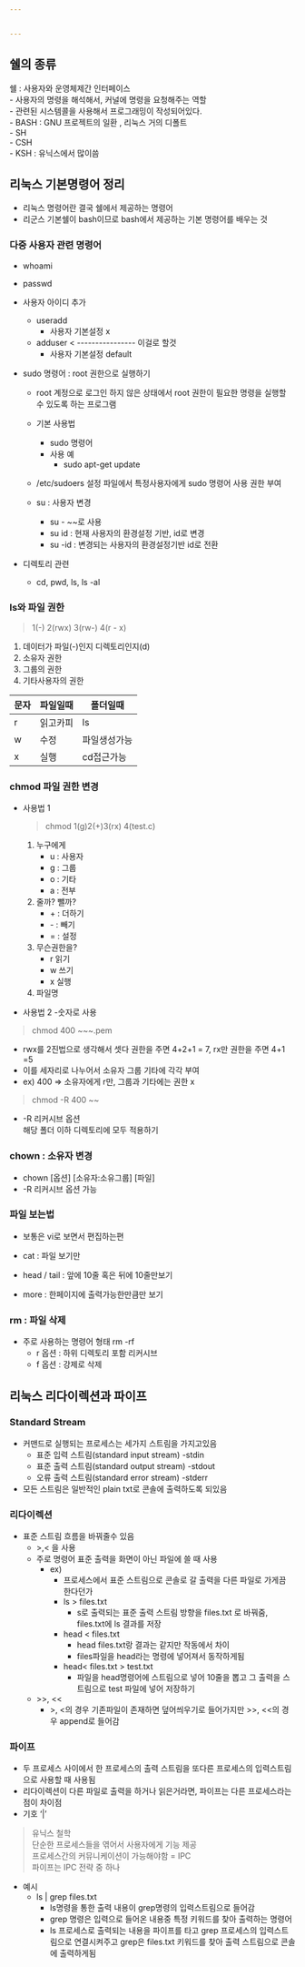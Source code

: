 ```yaml
---


---
```


<h2 id="쉘의-종류">쉘의 종류</h2>
<p>쉘 : 사용자와 운영체제간 인터페이스<br>
-	 사용자의 명령을 해석해서, 커널에 명령을 요청해주는 역할<br>
-	관련된 시스템콜을 사용해서 프로그래밍이 작성되어있다.<br>
- BASH : GNU 프로젝트의 일환 , 리눅스 거의 디폴트<br>
- SH<br>
- CSH<br>
- KSH : 유닉스에서 많이씀</p>
<h2 id="리눅스-기본명령어-정리">리눅스 기본명령어 정리</h2>
<ul>
<li>리눅스 명령어란 결국 쉘에서 제공하는 명령어</li>
<li>리군스 기본쉘이 bash이므로 bash에서 제공하는 기본 명령어를 배우는 것</li>
</ul>
<h3 id="다중-사용자-관련-명령어">다중 사용자 관련 명령어</h3>
<ul>
<li>
<p>whoami</p>
</li>
<li>
<p>passwd</p>
</li>
<li>
<p>사용자 아이디 추가</p>
<ul>
<li>useradd
<ul>
<li>사용자 기본설정 x</li>
</ul>
</li>
<li>adduser  &lt; ---------------- 이걸로 할것
<ul>
<li>사용자 기본설정 default</li>
</ul>
</li>
</ul>
</li>
<li>
<p>sudo 명령어 : root 권한으로 실행하기</p>
<ul>
<li>
<p>root 계정으로 로그인 하지 않은 상태에서 root 권한이 필요한 명령을 실행할 수 있도록 하는 프로그램</p>
</li>
<li>
<p>기본 사용법</p>
<ul>
<li>sudo 명령어</li>
<li>사용 예
<ul>
<li>sudo apt-get update</li>
</ul>
</li>
</ul>
</li>
<li>
<p>/etc/sudoers 설정 파일에서 특정사용자에게 sudo 명령어 사용 권한 부여</p>
</li>
<li>
<p>su : 사용자 변경</p>
<ul>
<li>su - ~~로 사용</li>
<li>su id : 현재 사용자의 환경설정 기반, id로 변경</li>
<li>su -id : 변경되는 사용자의 환경설정기반 id로 전환</li>
</ul>
</li>
</ul>
</li>
<li>
<p>디렉토리 관련</p>
<ul>
<li>cd, pwd, ls, ls -al</li>
</ul>
</li>
</ul>
<h3 id="ls와-파일-권한">ls와 파일 권한</h3>
<blockquote>
<p>1(-) 2(rwx) 3(rw-) 4(r - x)</p>
</blockquote>
<ol>
<li>데이터가 파일(-)인지 디렉토리인지(d)</li>
<li>소유자 권한</li>
<li>그룹의 권한</li>
<li>기타사용자의 권한</li>
</ol>

<table>
<thead>
<tr>
<th>문자</th>
<th>파일일때</th>
<th>폴더일때</th>
</tr>
</thead>
<tbody>
<tr>
<td>r</td>
<td>읽고카피</td>
<td>ls</td>
</tr>
<tr>
<td>w</td>
<td>수정</td>
<td>파일생성가능</td>
</tr>
<tr>
<td>x</td>
<td>실행</td>
<td>cd접근가능</td>
</tr>
</tbody>
</table><h3 id="chmod-파일-권한-변경">chmod 파일 권한 변경</h3>
<ul>
<li>
<p>사용법 1</p>
<blockquote>
<p>chmod 1(g)2(+)3(rx) 4(test.c)</p>
</blockquote>
<ol>
<li>누구에게
<ul>
<li>u : 사용자</li>
<li>g : 그룹</li>
<li>o : 기타</li>
<li>a : 전부</li>
</ul>
</li>
<li>줄까? 뺄까?
<ul>
<li>+ : 더하기</li>
<li>- : 빼기</li>
<li>= : 설정</li>
</ul>
</li>
<li>무슨권한을?
<ul>
<li>r 읽기</li>
<li>w 쓰기</li>
<li>x 실행</li>
</ul>
</li>
<li>파일명</li>
</ol>
</li>
<li>
<p>사용법 2 -숫자로 사용</p>
</li>
</ul>
<blockquote>
<p>chmod 400 ~~~.pem</p>
</blockquote>
<ul>
<li>rwx를 2진법으로 생각해서 셋다 권한을 주면 4+2+1 = 7, rx만 권한을 주면 4+1 =5</li>
<li>이를 세자리로 나누어서 소유자 그룹 기타에 각각 부여</li>
<li>ex) 400 =&gt; 소유자에게 r만, 그룹과 기타에는 권한 x</li>
</ul>
<blockquote>
<p>chmod -R 400 ~~</p>
</blockquote>
<ul>
<li>-R 	리커시브 옵션<br>
해당 폴더 이하 디렉토리에 모두 적용하기</li>
</ul>
<h3 id="chown--소유자-변경">chown : 소유자 변경</h3>
<ul>
<li>chown [옵션] [소유자:소유그룹] [파일]</li>
<li>-R 리커시브 옵션 가능</li>
</ul>
<h3 id="파일-보는법">파일 보는법</h3>
<ul>
<li>
<p>보통은 vi로 보면서 편집하는편</p>
</li>
<li>
<p>cat : 파일 보기만</p>
</li>
<li>
<p>head / tail : 앞에 10줄 혹은 뒤에 10줄만보기</p>
</li>
<li>
<p>more : 한페이지에 출력가능한만큼만 보기</p>
</li>
</ul>
<h3 id="rm--파일-삭제">rm : 파일 삭제</h3>
<ul>
<li>주로 사용하는 명령어 형태 rm -rf
<ul>
<li>r 옵션 : 하위 디렉토리 포함 리커시브</li>
<li>f 옵션 : 강제로 삭제</li>
</ul>
</li>
</ul>
<h2 id="리눅스-리다이렉션과-파이프">리눅스 리다이렉션과 파이프</h2>
<h3 id="standard-stream">Standard Stream</h3>
<ul>
<li>커맨드로 실행되는 프로세스는 세가지 스트림을 가지고있음
<ul>
<li>표준 입력 스트림(standard input stream) -stdin</li>
<li>표준 출력 스트림(standard output stream) -stdout</li>
<li>오류 출력 스트림(standard error stream) -stderr</li>
</ul>
</li>
<li>모든 스트림은 일반적인 plain txt로 콘솔에 출력하도록 되있음</li>
</ul>
<h3 id="리다이렉션">리다이렉션</h3>
<ul>
<li>표준 스트림 흐름을 바꿔줄수 있음
<ul>
<li>&gt;,&lt; 을 사용</li>
<li>주로 명령어 표준 출력을 화면이 아닌 파일에 쓸 때 사용
<ul>
<li>ex)
<ul>
<li>프로세스에서 표준 스트림으로 콘솔로 갈 출력을 다른 파일로 가게끔 한다던가</li>
<li>ls &gt; files.txt
<ul>
<li>s로 출력되는 표준 출력 스트림 방향을 files.txt 로 바꿔줌, files.txt에 ls 결과를 저장</li>
</ul>
</li>
<li>head &lt; files.txt
<ul>
<li>head files.txt랑 결과는 같지만 작동에서 차이</li>
<li>files파일을 head라는 명령에 넣어져서 동작하게됨</li>
</ul>
</li>
<li>head&lt; files.txt &gt; test.txt
<ul>
<li>파일을 head명령어에 스트림으로 넣어 10줄을 뽑고 그 출력을 스트림으로 test 파일에 넣어 저장하기</li>
</ul>
</li>
</ul>
</li>
</ul>
</li>
<li>&gt;&gt;, &lt;&lt;
<ul>
<li>&gt;, &lt;의 경우 기존파일이 존재하면 덮어씌우기로 들어가지만 &gt;&gt;, &lt;&lt;의 경우 append로 들어감</li>
</ul>
</li>
</ul>
</li>
</ul>
<h3 id="파이프">파이프</h3>
<ul>
<li>두 프로세스 사이에서 한 프로세스의 출력 스트림을 또다른 프로세스의 입력스트림으로 사용할 때 사용됨</li>
<li>리다이렉션이 다른 파일로 출력을 하거나 읽은거라면, 파이프는 다른 프로세스라는점이 차이점</li>
<li>기호 ‘|’</li>
</ul>
<blockquote>
<p>유닉스 철학<br>
단순한 프로세스들을 엮어서 사용자에게 기능 제공<br>
프로세스간의 커뮤니케이션이 가능해야함 = IPC<br>
파이프는 IPC 전략 중 하나</p>
</blockquote>
<ul>
<li>예시
<ul>
<li>ls | grep files.txt
<ul>
<li>ls명령을 통한 출력 내용이 grep명령의 입력스트림으로 들어감</li>
<li>grep 명령은 입력으로 들어온 내용중 특정 키워드를 찾아 출력하는 명령어</li>
<li>ls 프로세스로 출력되는 내용을 파이프를 타고 grep 프로세스의 입력스트림으로 연결시켜주고 grep은 files.txt 키워드를 찾아 출력 스트림으로 콘솔에 출력하게됨</li>
</ul>
</li>
</ul>
</li>
</ul>

